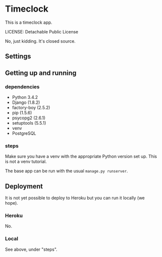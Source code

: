 # Timeclock

This is a timeclock app.

LICENSE: Detachable Public License

No, just kidding.  It's closed source.

## Settings


## Getting up and running

### dependencies


* Python 3.4.2
* Django (1.8.2)
* factory-boy (2.5.2)
* pip (1.5.6)
* psycopg2 (2.6.1)
* setuptools (5.5.1)
* venv
* PostgreSQL


### steps

Make sure you have a venv with the appropriate Python version set up.  This is
not a venv tutorial.

The base app can be run with the usual `manage.py runserver`.


## Deployment

It is not yet possible to deploy to Heroku but you can run it locally (we hope).

### Heroku

No.

### Local

See above, under "steps".
